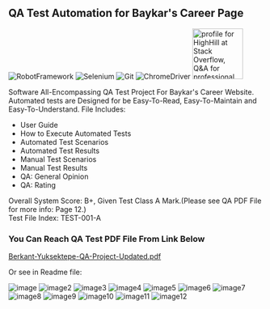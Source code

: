 ﻿## QA Test Automation for Baykar's Career Page
 ![RobotFramework](https://img.shields.io/badge/Robot%20Framework-000000?style=for-the-badge&logo=robot-framework&logoColor=white)
 ![Selenium](https://img.shields.io/badge/Selenium-000000?style=for-the-badge&logo=Selenium&logoColor=white)
 ![Git](https://img.shields.io/badge/GIT-000000?style=for-the-badge&logo=git&logoColor=white)
 ![ChromeDriver](https://img.shields.io/badge/Google_chrome-000000?style=for-the-badge&logo=Google-chrome&logoColor=white)
 <a href="https://stackoverflow.com/users/12253288/highhill?theme=dark"><img src="https://stackoverflow.com/users/flair/12253288.png?theme=dark" width="100px" alt="profile for HighHill at Stack Overflow, Q&amp;A for professional and enthusiast programmers" title="profile for HighHill at Stack Overflow, Q&amp;A for professional and enthusiast programmers"></a>
 
 <p>Software All-Encompassing QA Test Project For Baykar's Career Website. Automated tests are Designed for
be Easy-To-Read, Easy-To-Maintain and Easy-To-Understand. File Includes: </p>
 <ul>
 <li>User Guide</li>
 <li>How to Execute Automated Tests</li>
 <li>Automated Test Scenarios</li>
 <li>Automated Test Results</li>
 <li>Manual Test Scenarios</li>
 <li>Manual Test Results</li>
 <li>QA: General Opinion</li>
 <li>QA: Rating</li>
 </ul>
 <p>Overall System Score: B+, Given Test Class A Mark.(Please see QA PDF File for more info: Page 12.)</br> Test File Index: TEST-001-A</p>
 
 ### You Can Reach QA Test PDF File From Link Below
 <a href="https://github.com/Berkantyuks/QA-Test-Automation-Baykar/blob/main/Documents/Berkant-Yuksektepe-QA-Project-Updated.pdf">Berkant-Yuksektepe-QA-Project-Updated.pdf</a>
 
 <p>Or see in Readme file:</p>

![image](https://user-images.githubusercontent.com/61010367/176451854-e79b5d8c-ff5a-4006-9a46-6d90ae918617.png)
![image2](https://user-images.githubusercontent.com/61010367/176452189-5d8421d8-6619-47f8-903d-004ee358a4de.png)
![image3](https://user-images.githubusercontent.com/61010367/176452248-e4c0197f-f794-41cc-a411-24eda5ea6e7c.png)
![image4](https://user-images.githubusercontent.com/61010367/176452385-69c780a4-da1d-49dc-959d-8d629d29ae50.png)
![image5](https://user-images.githubusercontent.com/61010367/176452438-c96f010d-3faf-4a31-845f-0fcdbe9b31ce.png)
![image6](https://user-images.githubusercontent.com/61010367/176452518-d9bd7f02-3ce9-4791-8ea9-5407215a6e3c.png)
![image7](https://user-images.githubusercontent.com/61010367/176452640-0b3cf709-0dcc-4c01-bc96-35a3512e4faa.png)
![image8](https://user-images.githubusercontent.com/61010367/176452719-0a5e3a55-e14c-4777-8596-739e6b47cccb.png)
![image9](https://user-images.githubusercontent.com/61010367/176452931-2268fcd4-a2ab-406f-81b9-a10e156dc1df.png)
![image10](https://user-images.githubusercontent.com/61010367/176453008-4909fe83-7ac4-4aae-b281-12ed4a6983fa.png)
![image11](https://user-images.githubusercontent.com/61010367/176453071-2184e507-bc34-41c1-9559-8e7c2876c807.png)
![image12](https://user-images.githubusercontent.com/61010367/176453158-89a71ab3-5c7e-4323-95df-a51a6b3d65aa.png)














